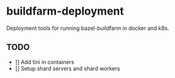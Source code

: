 # buildfarm-deployment

Deployment tools for running bazel-buildfarm in docker and k8s.


## TODO
- [] Add tini in containers
- [] Setup shard servers and shard workers